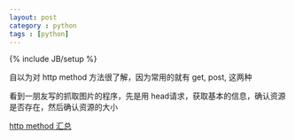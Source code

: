 ```yaml
---
layout: post
category : python
tags : [python]
---
```

{% include JB/setup %}

自以为对 http method 方法很了解，因为常用的就有 get,  post, 这两种  

看到一朋友写的抓取图片的程序，先是用 head请求，获取基本的信息，确认资源是否存在，然后确认资源的大小  

[http method 汇总](http://www.w3.org/Protocols/rfc2616/rfc2616-sec9.html#sec9.4 'http method 汇总')



